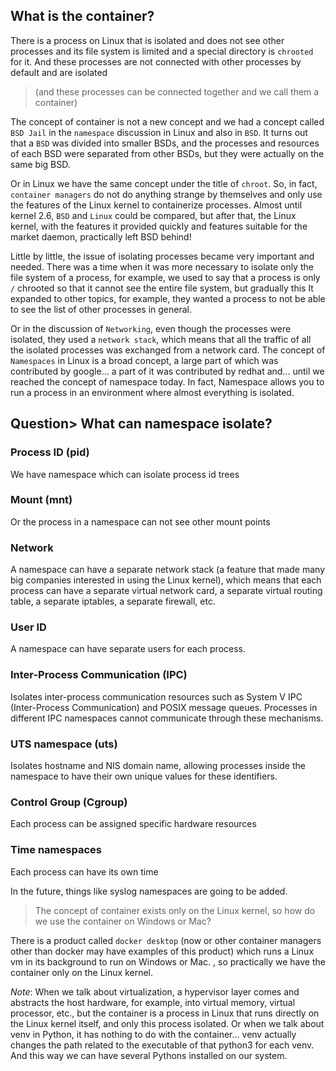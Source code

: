 ## What is the container?
There is a process on Linux that is isolated and does not see other processes and its file system is limited and a special directory is `chrooted` for it. And these processes are not connected with other processes by default and are isolated 
> (and these processes can be connected together and we call them a container)

The concept of container is not a new concept and we had a concept called `BSD Jail` in the `namespace` discussion in Linux and also in `BSD`.
It turns out that a `BSD` was divided into smaller BSDs, and the processes and resources of each BSD were separated from other BSDs, but they were actually on the same big BSD.

Or in Linux we have the same concept under the title of `chroot`.
So, in fact, `container managers` do not do anything strange by themselves and only use the features of the Linux kernel to containerize processes.
Almost until kernel 2.6, `BSD` and `Linux` could be compared, but after that, the Linux kernel, with the features it provided quickly and features suitable for the market daemon, practically left BSD behind!

Little by little, the issue of isolating processes became very important and needed. There was a time when it was more necessary to isolate only the file system of a process, for example, we used to say that a process is only `/` chrooted so that it cannot see the entire file system, but gradually this It expanded to other topics, for example, they wanted a process to not be able to see the list of other processes in general.

Or in the discussion of `Networking`, even though the processes were isolated, they used a `network stack`, which means that all the traffic of all the isolated processes was exchanged from a network card.
The concept of `Namespaces` in Linux is a broad concept, a large part of which was contributed by google... a part of it was contributed by redhat and... until we reached the concept of namespace today.
In fact, Namespace allows you to run a process in an environment where almost everything is isolated.

## Question> What can namespace isolate?

### Process ID (pid)
We have namespace which can isolate process id trees

### Mount (mnt)
Or the process in a namespace can not see other mount points

### Network
A namespace can have a separate network stack (a feature that made many big companies interested in using the Linux kernel), which means that each process can have a separate virtual network card, a separate virtual routing table, a separate iptables, a separate firewall, etc.

### User ID
A namespace can have separate users for each process.

### Inter-Process Communication (IPC)
Isolates inter-process communication resources such as System V IPC (Inter-Process Communication) and POSIX message queues. Processes in different IPC namespaces cannot communicate through these mechanisms.

### UTS namespace (uts)
Isolates hostname and NIS domain name, allowing processes inside the namespace to have their own unique values for these identifiers.

### Control Group (Cgroup)
Each process can be assigned specific hardware resources

### Time namespaces
Each process can have its own time

In the future, things like syslog namespaces are going to be added.

> The concept of container exists only on the Linux kernel, so how do we use the container on Windows or Mac?

There is a product called `docker desktop` (now or other container managers other than docker may have examples of this product) which runs a Linux vm in its background to run on Windows or Mac. , so practically we have the container only on the Linux kernel.

*Note*: When we talk about virtualization, a hypervisor layer comes and abstracts the host hardware, for example, into virtual memory, virtual processor, etc., but the container is a process in Linux that runs directly on the Linux kernel itself, and only this process isolated.
Or when we talk about venv in Python, it has nothing to do with the container... venv actually changes the path related to the executable of that python3 for each venv. And this way we can have several Pythons installed on our system.